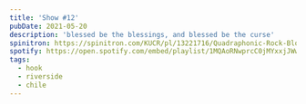 ```yaml
---
title: 'Show #12'
pubDate: 2021-05-20
description: 'blessed be the blessings, and blessed be the curse'
spinitron: https://spinitron.com/KUCR/pl/13221716/Quadraphonic-Rock-Block
spotify: https://open.spotify.com/embed/playlist/1MQAoRNwprcC0jMYxxjJWw
tags:
  - hook
  - riverside
  - chile
---
```

